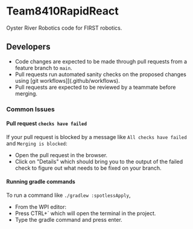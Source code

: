 # Team8410RapidReact

Oyster River Robotics code for FIRST robotics.

## Developers

* Code changes are expected to be made through pull requests from a feature branch to `main`.
* Pull requests run automated sanity checks on the proposed changes using [git workflows]](.github/workflows).
* Pull requests are expected to be reviewed by a teammate before merging.

### Common Issues

#### Pull request `checks have failed`

If your pull request is blocked by a message like `All checks have failed` and `Merging is blocked`:

* Open the pull request in the browser.
* Click on "Details" which should bring you to the output of the failed check to figure out what needs to be fixed on your branch.

#### Running gradle commands

To run a command like `./gradlew :spotlessApply`, 

* From the WPI editor:
* Press CTRL+` which will open the terminal in the project.
* Type the gradle command and press enter.
